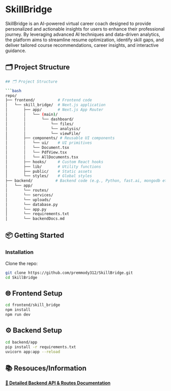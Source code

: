 # SkillBridge

SkillBridge is an AI-powered virtual career coach designed to provide personalized and actionable insights for users to enhance their professional journey. By leveraging advanced AI techniques and data-driven analytics, the platform aims to streamline resume optimization, identify skill gaps, and deliver tailored course recommendations, career insights, and interactive guidance.


## 🗂️ Project Structure

```bash
## 🗂️ Project Structure

```bash
repo/
├── frontend/          # Frontend code
│   └── skill_bridge/  # Next.js application
│       ├── app/       # Next.js App Router
│       │   └── (main)/
│       │       └── dashboard/
│       │           └── files/
│       │           └── analysis/
│       │           └── viewFile/
│       ├── components/ # Reusable UI components
│       │   └── ui/    # UI primitives
│       │   └── Document.tsx
│       │   └── PdfView.tsx
│       │   └── AllDocuments.tsx
│       ├── hooks/     # Custom React hooks
│       ├── lib/       # Utility functions
│       ├── public/    # Static assets
│       └── styles/    # Global styles
├── backend/          # Backend code (e.g., Python, fast.ai, mongodb etc.)
│   └── app/
│       └── routes/
│       └── services/
│       └── uploads/
│       └── database.py
│       └── app.py
│       └── requirements.txt
│       └── backendDocs.md

```

## 📦 Getting Started

### Installation

Clone the repo:

```bash
git clone https://github.com/premmody312/SkillBridge.git
cd SkillBridge

```

## 🌐 Frontend Setup
```bash
cd frontend/skill_bridge
npm install
npm run dev

```

## ⚙️ Backend Setup
```bash
cd backend/app
pip install -r requirements.txt
uvicorn app:app --reload

```

## 📚 Resouces/Information
**[📄 Detailed Backend API & Routes Documentation](backend/app/backendDocs.md)**

